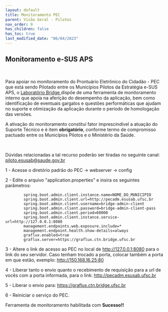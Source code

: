 ```yaml
---
layout: default
title: Monitoramento PEC
parent: Visão Geral - Pilotos
nav_order: 9
has_children: false
has_toc: true
last_modified_date: "06/04/2023"
---
```


<link rel="stylesheet" type="text/css" href="../estilos.css">

<h2>Monitoramento e-SUS APS</h2>

<br>

<p>
Para apoiar no monitoramento do Prontuário Eletrônico do Cidadão - PEC que está sendo Pilotado entre os Municípios Pilotos da Estratégia e-SUS APS, o <a href="https://esusaps.freshdesk.com/">Laboratório Bridge </a>  dispõe de uma ferramenta de monitoramento interno que apoia na aferição do desempenho da aplicação, bem como identificação de eventuais gargalos e questões performáticas que ajudam no suporte e otimização da aplicação durante o período de homologação das versões.
<br>

A ativação do monitoramento constitui fator imprescindível a atuação do Suporte Técnico e é item **obrigatório**, conforme termo de compromisso pactuado entre os Municípios Pilotos e o Ministério da Saúde.

<br>

Dúvidas relacionadas a tal recurso poderão ser tiradas no seguinte canal: piloto.esusab@saude.gov.br

</p>

1 - Acesse o diretório padrão do PEC -> webserver -> config

2 - Edite o arquivo "application.properties" e insira os seguintes parâmetros:

            spring.boot.admin.client.instance.name=NOME_DO_MUNICIPIO
            spring.boot.admin.client.url=http://pecadm.esusab.ufsc.br
            spring.boot.admin.client.username=bridge-admin-client
            spring.boot.admin.client.password=bridge-admin-client-pass
            spring.boot.admin.client.period=60000
            spring.boot.admin.client.instance.service-url=http://127.0.0.1:8080
            management.endpoints.web.exposure.include=*
            management.endpoint.health.show-details=always
            graflux.enabled=true
            graflux.server=https://graflux.ctn.bridge.ufsc.br

3 - Altere o link de acesso ao PEC no local de http://127.0.0.1:8080 para o link do seu servidor. Caso tenham trocado a porta, colocar também a porta em que estão, exemplo: http://150.168.16.25:80

4 - Liberar tanto o envio quanto o recebimento de requisição para a url de vocês com a porta informada, para o link: http://pecadm.esusab.ufsc.br

5 - Liberar o envio para: https://graflux.ctn.bridge.ufsc.br

6 - Reiniciar o serviço do PEC.

Ferramenta de monitoramento habilitada com **Sucesso!!**


